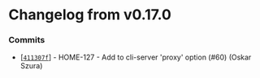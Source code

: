# Changelog from v0.17.0
### Commits
* [[`411307f`](http://github.com/oskarszura/smarthome/commit/411307f2fdc19de1dc45ba80af81e9eda284ebed)] - HOME-127 - Add to cli-server 'proxy' option (#60) (Oskar Szura)